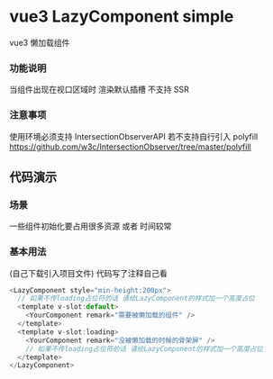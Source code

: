 # vue3 LazyComponent simple

vue3 懒加载组件

### 功能说明

当组件出现在视口区域时 渲染默认插槽 不支持 SSR

### 注意事项

使用环境必须支持 IntersectionObserverAPI 若不支持自行引入 polyfill
https://github.com/w3c/IntersectionObserver/tree/master/polyfill

## 代码演示

### 场景

一些组件初始化要占用很多资源 或者 时间较常

### 基本用法

(自己下载引入项目文件) 代码写了注释自己看

```js
<LazyComponent style="min-height:200px">
  // 如果不传loading占位符的话 请给LazyComponent的样式加一个高度占位
  <template v-slot:default>
    <YourComponent remark="需要被懒加载的组件" />
  </template>
  <template v-slot:loading>
    <YourComponent remark="没被懒加载的时候的骨架屏" />
    // 如果不传loading占位符的话 请给LazyComponent的样式加一个高度占位
  </template>
</LazyComponent>
```
